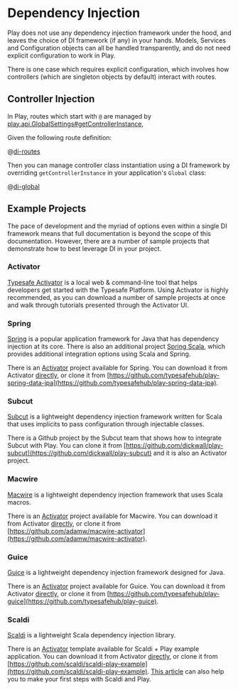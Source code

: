 <!--- Copyright (C) 2009-2013 Typesafe Inc. <http://www.typesafe.com> -->
# Dependency Injection

Play does not use any dependency injection framework under the hood, and leaves the choice of DI framework (if any) in your hands.  Models, Services and Configuration objects can all be handled transparently, and do not need explicit configuration to work in Play.

There is one case which requires explicit configuration, which involves how controllers (which are singleton objects by default) interact with routes.

## Controller Injection

In Play, routes which start with `@` are managed by [play.api.GlobalSettings#getControllerInstance](api/scala/index.html#play.api.GlobalSettings),

Given the following route definition:

@[di-routes](code/scalaguide.advanced.dependencyinjection.routes)

Then you can manage controller class instantiation using a DI framework by overriding `getControllerInstance` in your application's `Global` class:

@[di-global](code/ControllerInjection.scala)

## Example Projects

The pace of development and the myriad of options even within a single DI framework means that full documentation is beyond the scope of this documentation.  However, there are a number of sample projects that demonstrate how to best leverage DI in your project.

### Activator

[Typesafe Activator](http://www.typesafe.com/activator) is a local web & command-line tool that helps developers get started with the Typesafe Platform.  Using Activator is highly recommended, as you can download a number of sample projects at once and walk through tutorials presented through the Activator UI.

### Spring

[Spring](http://www.springsource.org/) is a popular application framework for Java that has dependency injection at its core.  There is also an additional project [Spring Scala](https://github.com/SpringSource/spring-scala), which provides additional integration options using Scala and Spring.

There is an [Activator](http://www.typesafe.com/activator) project available for Spring.  You can download it from Activator [directly](http://typesafe.com/activator/template/play-spring-data-jpa), or clone it from [https://github.com/typesafehub/play-spring-data-jpa](https://github.com/typesafehub/play-spring-data-jpa).

### Subcut

[Subcut](https://github.com/dickwall/subcut/blob/master/GettingStarted.md) is a lightweight dependency injection framework written for Scala that uses implicits to pass configuration through injectable classes.

There is a Github project by the Subcut team that shows how to integrate Subcut with Play.  You can clone it from [https://github.com/dickwall/play-subcut](https://github.com/dickwall/play-subcut) and it is also an Activator project.

### Macwire

[Macwire](https://github.com/adamw/macwire) is a lightweight dependency injection framework that uses Scala macros.

There is an [Activator](http://www.typesafe.com/activator) project available for Macwire.  You can download it from Activator [directly](http://typesafe.com/activator/template/macwire-activator), or clone it from [https://github.com/adamw/macwire-activator](https://github.com/adamw/macwire-activator).

### Guice

[Guice](https://code.google.com/p/google-guice/) is a lightweight dependency injection framework designed for Java.

There is an [Activator](http://www.typesafe.com/activator) project available for Guice.  You can download it from Activator [directly](http://typesafe.com/activator/template/play-guice), or clone it from [https://github.com/typesafehub/play-guice](https://github.com/typesafehub/play-guice).

### Scaldi

[Scaldi](https://github.com/scaldi/scaldi) is a lightweight Scala dependency injection library.

There is an [Activator](http://www.typesafe.com/activator) template available for Scaldi + Play example application. You can download it from Activator [directly](http://typesafe.com/activator/template/scaldi-play-example), or clone it from [https://github.com/scaldi/scaldi-play-example](https://github.com/scaldi/scaldi-play-example). [This article](http://hacking-scala.tumblr.com/post/51407241538/easy-dependency-injection-in-play-framework-with-scaldi) can also help you to make your first steps with Scaldi and Play.

